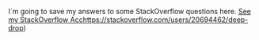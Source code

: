 I`m going to save my answers to some StackOverflow questions here. [See my StackOverflow Acc](https://stackoverflow.com/users/20694462/deep-drop)https://stackoverflow.com/users/20694462/deep-drop)
